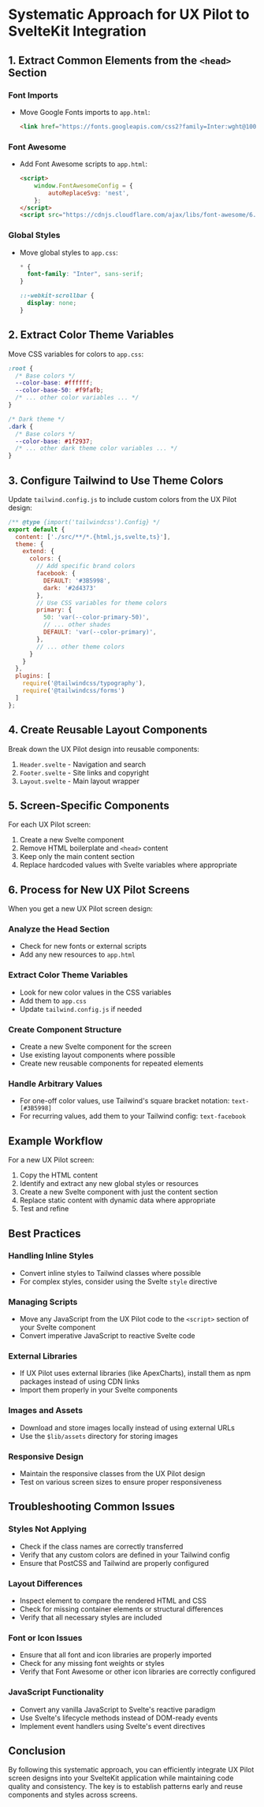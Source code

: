 # Systematic Approach for UX Pilot to SvelteKit Integration

## 1. Extract Common Elements from the `<head>` Section

### Font Imports
- Move Google Fonts imports to `app.html`:
  ```html
  <link href="https://fonts.googleapis.com/css2?family=Inter:wght@100;200;300;500;600;700;800;900&display=swap" rel="stylesheet">
  ```

### Font Awesome
- Add Font Awesome scripts to `app.html`:
  ```html
  <script>
      window.FontAwesomeConfig = {
          autoReplaceSvg: 'nest',
      };
  </script>
  <script src="https://cdnjs.cloudflare.com/ajax/libs/font-awesome/6.4.0/js/all.min.js" crossorigin="anonymous" referrerpolicy="no-referrer"></script>
  ```

### Global Styles
- Move global styles to `app.css`:
  ```css
  * {
    font-family: "Inter", sans-serif;
  }

  ::-webkit-scrollbar {
    display: none;
  }
  ```

## 2. Extract Color Theme Variables

Move CSS variables for colors to `app.css`:

```css
:root {
  /* Base colors */
  --color-base: #ffffff;
  --color-base-50: #f9fafb;
  /* ... other color variables ... */
}

/* Dark theme */
.dark {
  /* Base colors */
  --color-base: #1f2937;
  /* ... other dark theme color variables ... */
}
```

## 3. Configure Tailwind to Use Theme Colors

Update `tailwind.config.js` to include custom colors from the UX Pilot design:

```javascript
/** @type {import('tailwindcss').Config} */
export default {
  content: ['./src/**/*.{html,js,svelte,ts}'],
  theme: {
    extend: {
      colors: {
        // Add specific brand colors
        facebook: {
          DEFAULT: '#3B5998',
          dark: '#2d4373'
        },
        // Use CSS variables for theme colors
        primary: {
          50: 'var(--color-primary-50)',
          // ... other shades
          DEFAULT: 'var(--color-primary)',
        },
        // ... other theme colors
      }
    }
  },
  plugins: [
    require('@tailwindcss/typography'),
    require('@tailwindcss/forms')
  ]
};
```

## 4. Create Reusable Layout Components

Break down the UX Pilot design into reusable components:

1. `Header.svelte` - Navigation and search
2. `Footer.svelte` - Site links and copyright
3. `Layout.svelte` - Main layout wrapper

## 5. Screen-Specific Components

For each UX Pilot screen:
1. Create a new Svelte component
2. Remove HTML boilerplate and `<head>` content
3. Keep only the main content section
4. Replace hardcoded values with Svelte variables where appropriate

## 6. Process for New UX Pilot Screens

When you get a new UX Pilot screen design:

### Analyze the Head Section
- Check for new fonts or external scripts
- Add any new resources to `app.html`

### Extract Color Theme Variables
- Look for new color values in the CSS variables
- Add them to `app.css`
- Update `tailwind.config.js` if needed

### Create Component Structure
- Create a new Svelte component for the screen
- Use existing layout components where possible
- Create new reusable components for repeated elements

### Handle Arbitrary Values
- For one-off color values, use Tailwind's square bracket notation: `text-[#3B5998]`
- For recurring values, add them to your Tailwind config: `text-facebook`

## Example Workflow

For a new UX Pilot screen:

1. Copy the HTML content
2. Identify and extract any new global styles or resources
3. Create a new Svelte component with just the content section
4. Replace static content with dynamic data where appropriate
5. Test and refine

## Best Practices

### Handling Inline Styles
- Convert inline styles to Tailwind classes where possible
- For complex styles, consider using the Svelte `style` directive

### Managing Scripts
- Move any JavaScript from the UX Pilot code to the `<script>` section of your Svelte component
- Convert imperative JavaScript to reactive Svelte code

### External Libraries
- If UX Pilot uses external libraries (like ApexCharts), install them as npm packages instead of using CDN links
- Import them properly in your Svelte components

### Images and Assets
- Download and store images locally instead of using external URLs
- Use the `$lib/assets` directory for storing images

### Responsive Design
- Maintain the responsive classes from the UX Pilot design
- Test on various screen sizes to ensure proper responsiveness

## Troubleshooting Common Issues

### Styles Not Applying
- Check if the class names are correctly transferred
- Verify that any custom colors are defined in your Tailwind config
- Ensure that PostCSS and Tailwind are properly configured

### Layout Differences
- Inspect element to compare the rendered HTML and CSS
- Check for missing container elements or structural differences
- Verify that all necessary styles are included

### Font or Icon Issues
- Ensure that all font and icon libraries are properly imported
- Check for any missing font weights or styles
- Verify that Font Awesome or other icon libraries are correctly configured

### JavaScript Functionality
- Convert any vanilla JavaScript to Svelte's reactive paradigm
- Use Svelte's lifecycle methods instead of DOM-ready events
- Implement event handlers using Svelte's event directives

## Conclusion

By following this systematic approach, you can efficiently integrate UX Pilot screen designs into your SvelteKit application while maintaining code quality and consistency. The key is to establish patterns early and reuse components and styles across screens.
